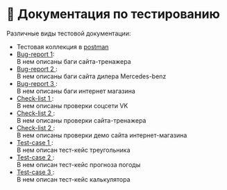 # 📝 Документация по тестированию 
Различные виды тестовой документации:
 <ul>
   <li> Тестовая коллекция в <a href="https://github.com/ElenaZHe/testing/blob/main/Test%20Collection.postman_collection.json"> postman </a> </li> 
   <li> <a href="https://docs.google.com/spreadsheets/d/13GHz1t2-sFqbGIPcmPr64ta41BRZXLsgKLn4_Zq9sHA/edit#gid=2065501099"> Bug-report 1</a>: <br/>
     В нем описаны баги сайта-тренажера</li>
   <li> <a href="https://docs.google.com/spreadsheets/d/1xPTDRnQBV5LAAAkSLQ5oHOKwbO0h-L04gldIkrcpBNQ/edit#gid=0"> Bug-report 2 </a>: <br/>
     В нем описаны баги сайта дилера Мercedes-benz </li>
    <li> <a href="https://docs.google.com/spreadsheets/d/1xPTDRnQBV5LAAAkSLQ5oHOKwbO0h-L04gldIkrcpBNQ/edit#gid=0"> Bug-report 3 </a>: <br/>
     В нем описаны баги интернет магазина </li>
   <li><a href="https://docs.google.com/spreadsheets/d/1HltlmRmiLv1JGScdD1YVQN8kNsJxfD93eBQDld17h34/edit"> Check-list 1 </a>: <br/>
     В нем описаны проверки соцсети VK </li>
  <li><a href="https://docs.google.com/spreadsheets/d/1fBCBeGYxG0ipwg7R0uxYh6bN6bjvrLvUuAcfcNDxP8g/edit#gid=0"> Check-list 2 </a>: <br/>
    В нем описаны проверки сайта-тренажера </li>
  <li><a href="https://docs.google.com/spreadsheets/d/1yJnWwNBGhwBJnNSH_b8qf4fJMHskrBE8aKzBSWWxHxY/edit#gid=0"> Check-list 2 </a>: <br/>
    В нем описаны проверки демо сайта интернет-магазина </li>
   <li> <a href="https://docs.google.com/spreadsheets/d/1hoU7Lc6zjv3K3sU2fK-6IDwOvhdIACrY6i1nZ_Lwgg8/edit"> Test-case 1 </a>: <br/>
В нем описан тест-кейс треугольника  </li>
   <li> <a href="https://docs.google.com/spreadsheets/d/1bNo-SRMHzO4t_hIaIwlF3C7pBKNX_PfiTDjzl2qlbPY/edit#gid=0"> Test-case 2 </a>: <br/>
В нем описан тест-кейс прогноза погоды </li>
   <li> <a href="https://docs.google.com/spreadsheets/d/190R8maiT_R8jA3tAtkhdqQEp3BPX0kpiwoHK53qe1ao/edit"> Test-case 3 </a>: <br/>
В нем описан тест-кейс калькулятора </li>
</ul>
